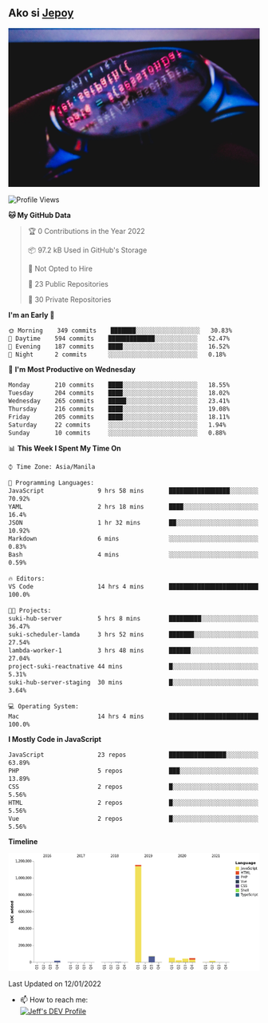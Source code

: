 ## Ako si [Jepoy](https://github.com/je-poy)
![je-poy-cover-img](imgs/cover.jpeg)

<!--START_SECTION:waka-->
![Profile Views](http://img.shields.io/badge/Profile%20Views-0-blue)

**🐱 My GitHub Data** 

> 🏆 0 Contributions in the Year 2022
 > 
> 📦 97.2 kB Used in GitHub's Storage 
 > 
> 🚫 Not Opted to Hire
 > 
> 📜 23 Public Repositories 
 > 
> 🔑 30 Private Repositories  
 > 
**I'm an Early 🐤** 

```text
🌞 Morning    349 commits    ███████░░░░░░░░░░░░░░░░░░   30.83% 
🌆 Daytime    594 commits    █████████████░░░░░░░░░░░░   52.47% 
🌃 Evening    187 commits    ████░░░░░░░░░░░░░░░░░░░░░   16.52% 
🌙 Night      2 commits      ░░░░░░░░░░░░░░░░░░░░░░░░░   0.18%

```
📅 **I'm Most Productive on Wednesday** 

```text
Monday       210 commits    ████░░░░░░░░░░░░░░░░░░░░░   18.55% 
Tuesday      204 commits    ████░░░░░░░░░░░░░░░░░░░░░   18.02% 
Wednesday    265 commits    █████░░░░░░░░░░░░░░░░░░░░   23.41% 
Thursday     216 commits    ████░░░░░░░░░░░░░░░░░░░░░   19.08% 
Friday       205 commits    ████░░░░░░░░░░░░░░░░░░░░░   18.11% 
Saturday     22 commits     ░░░░░░░░░░░░░░░░░░░░░░░░░   1.94% 
Sunday       10 commits     ░░░░░░░░░░░░░░░░░░░░░░░░░   0.88%

```


📊 **This Week I Spent My Time On** 

```text
⌚︎ Time Zone: Asia/Manila

💬 Programming Languages: 
JavaScript               9 hrs 58 mins       █████████████████░░░░░░░░   70.92% 
YAML                     2 hrs 18 mins       ████░░░░░░░░░░░░░░░░░░░░░   16.4% 
JSON                     1 hr 32 mins        ██░░░░░░░░░░░░░░░░░░░░░░░   10.92% 
Markdown                 6 mins              ░░░░░░░░░░░░░░░░░░░░░░░░░   0.83% 
Bash                     4 mins              ░░░░░░░░░░░░░░░░░░░░░░░░░   0.59%

🔥 Editors: 
VS Code                  14 hrs 4 mins       █████████████████████████   100.0%

🐱‍💻 Projects: 
suki-hub-server          5 hrs 8 mins        █████████░░░░░░░░░░░░░░░░   36.47% 
suki-scheduler-lamda     3 hrs 52 mins       ███████░░░░░░░░░░░░░░░░░░   27.54% 
lambda-worker-1          3 hrs 48 mins       ██████░░░░░░░░░░░░░░░░░░░   27.04% 
project-suki-reactnative 44 mins             █░░░░░░░░░░░░░░░░░░░░░░░░   5.31% 
suki-hub-server-staging  30 mins             █░░░░░░░░░░░░░░░░░░░░░░░░   3.64%

💻 Operating System: 
Mac                      14 hrs 4 mins       █████████████████████████   100.0%

```

**I Mostly Code in JavaScript** 

```text
JavaScript               23 repos            ████████████████░░░░░░░░░   63.89% 
PHP                      5 repos             ███░░░░░░░░░░░░░░░░░░░░░░   13.89% 
CSS                      2 repos             █░░░░░░░░░░░░░░░░░░░░░░░░   5.56% 
HTML                     2 repos             █░░░░░░░░░░░░░░░░░░░░░░░░   5.56% 
Vue                      2 repos             █░░░░░░░░░░░░░░░░░░░░░░░░   5.56%

```


**Timeline**

![Chart not found](https://raw.githubusercontent.com/je-poy/je-poy/main/charts/bar_graph.png) 


 Last Updated on 12/01/2022
<!--END_SECTION:waka-->

- 📫 How to reach me: <br />
[<img src="https://d2fltix0v2e0sb.cloudfront.net/dev-badge.svg" width="50" alt="Jeff's DEV Profile" />](https://dev.to/jepoy)
<!--
**je-poy/je-poy** is a ✨ _special_ ✨ repository because its `README.md` (this file) appears on your GitHub profile.

Here are some ideas to get you started:

- 🔭 I’m currently working on ...
- 🌱 I’m currently learning ...
- 👯 I’m looking to collaborate on ...
- 🤔 I’m looking for help with ...
- 💬 Ask me about ...

- 😄 Pronouns: ...
- ⚡ Fun fact: ...
-->
